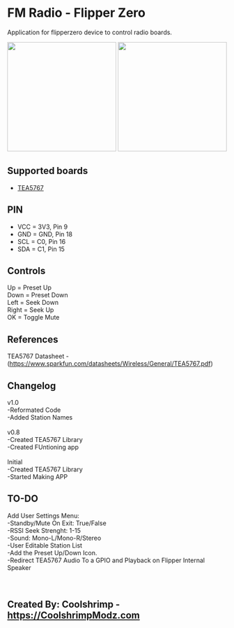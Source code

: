 # FM Radio - Flipper Zero
Application for flipperzero device to control radio boards.

<img src="https://github.com/coolshrimp/flipperzero-firmware-wPlugins/blob/420/applications/external/fm_radio/img/Screenshot1.png" width="250">
<img src="https://github.com/coolshrimp/flipperzero-firmware-wPlugins/blob/420/applications/external/fm_radio/img/Screenshot2.png" width="250">

## Supported boards
* [TEA5767](https://www.sparkfun.com/datasheets/Wireless/General/TEA5767.pdf)

## PIN
 - VCC = 3V3, Pin 9
 - GND = GND, Pin 18
 - SCL = C0, Pin 16
 - SDA = C1, Pin 15

## Controls
Up = Preset Up<br>
Down = Preset Down<br>
Left = Seek Down<br>
Right = Seek Up<br>
OK = Toggle Mute

## References
TEA5767 Datasheet - (https://www.sparkfun.com/datasheets/Wireless/General/TEA5767.pdf)


## Changelog
v1.0<br>
-Reformated Code<br>
-Added Station Names<br>
<br>
v0.8<br>
-Created TEA5767 Library<br>
-Created FUntioning app<br>
<br>
Initial<br>
-Created TEA5767 Library<br>
-Started Making APP<br>

## TO-DO
Add User Settings Menu: <br>
-Standby/Mute On Exit: True/False<br>
-RSSI Seek Strenght: 1-15<br>
-Sound: Mono-L/Mono-R/Stereo<br>
-User Editable Station List<br>
-Add the Preset Up/Down Icon.<br>
-Redirect TEA5767 Audio To a GPIO and Playback on Flipper Internal Speaker<br>
<br><br>
## Created By: Coolshrimp - https://CoolshrimpModz.com
